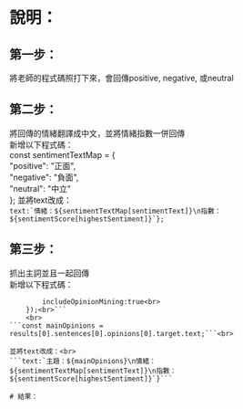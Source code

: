 # 說明：
## 第一步：
將老師的程式碼照打下來，會回傳positive, negative, 或neutral

## 第二步：
將回傳的情緒翻譯成中文，並將情緒指數一併回傳<br>
新增以下程式碼：<br>
const sentimentTextMap = {<br>
        "positive": "正面",<br>
        "negative": "負面",<br>
        "neutral": "中立"<br>
      };
並將text改成：<br>
```text:`情緒：${sentimentTextMap[sentimentText]}\n指數：${sentimentScore[highestSentiment]}`};```

## 第三步：
抓出主詞並且一起回傳<br>
新增以下程式碼：<br>
```const results = await analyticsClient.analyzeSentiment(documents, "zh-hant",{<br>
        includeOpinionMining:true<br>
    });<br>```
    <br>
```const mainOpinions = results[0].sentences[0].opinions[0].target.text;```<br>

並將text改成：<br>
```text:`主題：${mainOpinions}\n情緒：${sentimentTextMap[sentimentText]}\n指數：${sentimentScore[highestSentiment]}`}```

# 結果：

